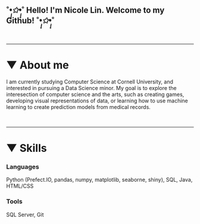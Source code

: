 
<br>

##  ˚*•̩̩͙✩•̩̩͙*˚ Hello! I'm Nicole Lin. Welcome to my Github! ˚*•̩̩͙✩•̩̩͙*˚

<br>

----------------

# ▼ About me

I am currently studying Computer Science at Cornell University, and interested in pursuing a Data Science minor. 
My goal is to explore the interesection of computer science and the arts, such as creating games, developing visual representations of data, or learning how to use machine learning to create prediction models from medical records.

<br>

----------------

# ▼ Skills

### Languages 

Python (Prefect.IO, pandas, numpy, matplotlib, seaborne, shiny), SQL, Java, HTML/CSS

### Tools 

SQL Server, Git
<!---
nlin0/nlin0 is a ✨ special ✨ repository because its `README.md` (this file) appears on your GitHub profile.
You can click the Preview link to take a look at your changes.
--->
